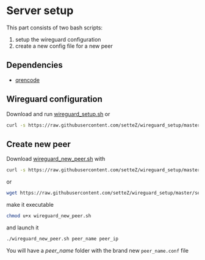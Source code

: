 # Server setup
This part consists of two bash scripts:
1. setup the wireguard configuration
2. create a new config file for a new peer

## Dependencies
- [qrencode](https://fukuchi.org/works/qrencode/)

## Wireguard configuration
Download and run [wireguard_setup.sh](./wireguard_setup.sh) or
```bash
curl -s https://raw.githubusercontent.com/setteZ/wireguard_setup/master/server/wireguard_setup.sh | sudo bash
```
## Create new peer
Download [wireguard_new_peer.sh](./wireguard_new_peer.sh) with
```bash
curl -s https://raw.githubusercontent.com/setteZ/wireguard_setup/master/server/wireguard_new_peer.sh > wireguard_new_peer.sh
```
or
```bash
wget https://raw.githubusercontent.com/setteZ/wireguard_setup/master/server/wireguard_new_peer.sh
```
make it executable
```bash
chmod u+x wireguard_new_peer.sh
```
and launch it
```bash
./wireguard_new_peer.sh peer_name peer_ip
```

You will have a _peer_name_ folder with the brand new `peer_name.conf` file 